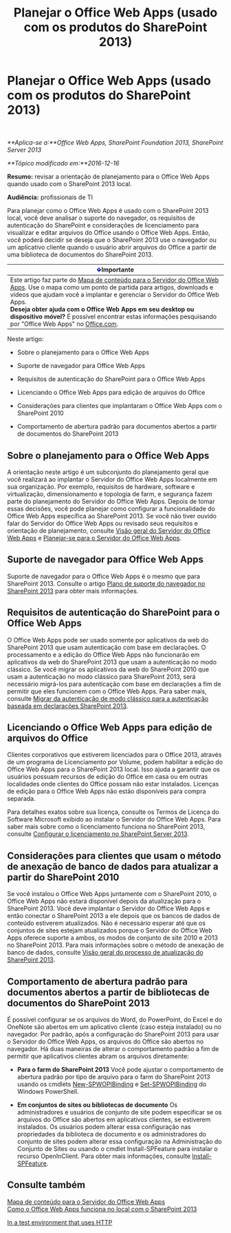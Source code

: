 ﻿---
title: Planejar o Office Web Apps (usado com os produtos do SharePoint 2013)
TOCTitle: Planejar o Office Web Apps
ms:assetid: 3bd0a617-5f12-4a7e-bb75-b15c86c7e504
ms:mtpsurl: https://technet.microsoft.com/pt-br/library/Ff431682(v=office.15)
ms:contentKeyID: 49647102
ms.date: 12/18/2017
mtps_version: v=office.15
ms.translationtype: HT
---

# Planejar o Office Web Apps (usado com os produtos do SharePoint 2013)

 

_**Aplica-se a:**Office Web Apps, SharePoint Foundation 2013, SharePoint Server 2013_

_**Tópico modificado em:**2016-12-16_

**Resumo:** revisar a orientação de planejamento para o Office Web Apps quando usado com o SharePoint 2013 local.

**Audiência:** profissionais de TI

Para planejar como o Office Web Apps é usado com o SharePoint 2013 local, você deve analisar o suporte do navegador, os requisitos de autenticação do SharePoint e considerações de licenciamento para visualizar e editar arquivos do Office usando o Office Web Apps. Então, você poderá decidir se deseja que o SharePoint 2013 use o navegador ou um aplicativo cliente quando o usuário abrir arquivos do Office a partir de uma biblioteca de documentos do SharePoint 2013.

<table>
<thead>
<tr class="header">
<th><img src="images/JJ219437.important(Office.15).gif" title="Importante" alt="Importante" />Importante</th>
</tr>
</thead>
<tbody>
<tr class="odd">
<td>Este artigo faz parte do <a href="content-roadmap-for-office-web-apps-server.md">Mapa de conteúdo para o Servidor do Office Web Apps</a>. Use o mapa como um ponto de partida para artigos, downloads e vídeos que ajudam você a implantar e gerenciar o Servidor do Office Web Apps.<br />
<strong>Deseja obter ajuda com o Office Web Apps em seu desktop ou dispositivo móvel?</strong> É possível encontrar estas informações pesquisando por &quot;Office Web Apps&quot; no <a href="http://go.microsoft.com/fwlink/p/?linkid=324961">Office.com</a>.</td>
</tr>
</tbody>
</table>


Neste artigo:

  - Sobre o planejamento para o Office Web Apps

  - Suporte de navegador para Office Web Apps

  - Requisitos de autenticação do SharePoint para o Office Web Apps

  - Licenciando o Office Web Apps para edição de arquivos do Office

  - Considerações para clientes que implantaram o Office Web Apps com o SharePoint 2010

  - Comportamento de abertura padrão para documentos abertos a partir de documentos do SharePoint 2013

## Sobre o planejamento para o Office Web Apps

A orientação neste artigo é um subconjunto do planejamento geral que você realizará ao implantar o Servidor do Office Web Apps localmente em sua organização. Por exemplo, requisitos de hardware, software e virtualização, dimensionamento e topologia de farm, e segurança fazem parte do planejamento do Servidor do Office Web Apps. Depois de tomar essas decisões, você pode planejar como configurar a funcionalidade do Office Web Apps específica ao SharePoint 2013. Se você não tiver ouvido falar do Servidor do Office Web Apps ou revisado seus requisitos e orientação de planejamento, consulte [Visão geral do Servidor do Office Web Apps](office-web-apps-server-overview.md) e [Planejar-se para o Servidor do Office Web Apps](plan-office-web-apps-server.md).

## Suporte de navegador para Office Web Apps

Suporte de navegador para o Office Web Apps é o mesmo que para SharePoint 2013. Consulte o artigo [Plano de suporte do navegador no SharePoint 2013](https://technet.microsoft.com/pt-br/library/cc263526\(v=office.15\)) para obter mais informações.

## Requisitos de autenticação do SharePoint para o Office Web Apps

O Office Web Apps pode ser usado somente por aplicativos da web do SharePoint 2013 que usam autenticação com base em declarações. O processamento e a edição do Office Web Apps não funcionarão em aplicativos da web do SharePoint 2013 que usam a autenticação no modo clássico. Se você migrar os aplicativos da web do SharePoint 2010 que usam a autenticação no modo clássico para SharePoint 2013, será necessário migrá-los para autenticação com base em declarações a fim de permitir que eles funcionem com o Office Web Apps. Para saber mais, consulte [Migrar da autenticação de modo clássico para a autenticação baseada em declarações SharePoint 2013](https://technet.microsoft.com/pt-br/library/gg251985\(v=office.15\)).

## Licenciando o Office Web Apps para edição de arquivos do Office

Clientes corporativos que estiverem licenciados para o Office 2013, através de um programa de Licenciamento por Volume, podem habilitar a edição do Office Web Apps para o SharePoint 2013 local. Isso ajuda a garantir que os usuários possuam recursos de edição do Office em casa ou em outras localidades onde clientes do Office possam não estar instalados. Licenças de edição para o Office Web Apps não estão disponíveis para compra separada.

Para detalhes exatos sobre sua licença, consulte os Termos de Licença do Software Microsoft exibido ao instalar o Servidor do Office Web Apps. Para saber mais sobre como o licenciamento funciona no SharePoint 2013, consulte [Configurar o licenciamento no SharePoint Server 2013](https://technet.microsoft.com/pt-br/library/jj219627\(v=office.15\)).

## Considerações para clientes que usam o método de anexação de banco de dados para atualizar a partir do SharePoint 2010

Se você instalou o Office Web Apps juntamente com o SharePoint 2010, o Office Web Apps não estará disponível depois da atualização para o SharePoint 2013. Você deve implantar o Servidor do Office Web Apps e então conectar o SharePoint 2013 a ele depois que os bancos de dados de conteúdo estiverem atualizados. Não é necessário esperar até que os conjuntos de sites estejam atualizados porque o Servidor do Office Web Apps oferece suporte a ambos, os modos de conjunto de site 2010 e 2013 no SharePoint 2013. Para mais informações sobre o método de anexação de banco de dados, consulte [Visão geral do processo de atualização do SharePoint 2013](https://technet.microsoft.com/pt-br/library/cc262483\(v=office.15\)).

## Comportamento de abertura padrão para documentos abertos a partir de bibliotecas de documentos do SharePoint 2013

É possível configurar se os arquivos do Word, do PowerPoint, do Excel e do OneNote são abertos em um aplicativo cliente (caso esteja instalado) ou no navegador. Por padrão, após a configuração do SharePoint 2013 para usar o Servidor do Office Web Apps, os arquivos do Office são abertos no navegador. Há duas maneiras de alterar o comportamento padrão a fim de permitir que aplicativos clientes abram os arquivos diretamente:

  - **Para o farm do SharePoint 2013** Você pode ajustar o comportamento de abertura padrão por tipo de arquivo para o farm do SharePoint 2013 usando os cmdlets [New-SPWOPIBinding](https://docs.microsoft.com/en-us/powershell/module/sharepoint-server/New-SPWOPIBinding?view=sharepoint-ps) e [Set-SPWOPIBinding](https://docs.microsoft.com/en-us/powershell/module/sharepoint-server/Set-SPWOPIBinding?view=sharepoint-ps) do Windows PowerShell.

  - **Em conjuntos de sites ou bibliotecas de documento** Os administradores e usuários de conjunto de site podem especificar se os arquivos do Office são abertos em aplicativos clientes, se estiverem instalados. Os usuários podem alterar essa configuração nas propriedades da biblioteca de documento e os administradores do conjunto de sites podem alterar essa configuração na Administração do Conjunto de Sites ou usando o cmdlet Install-SPFeature para instalar o recurso OpenInClient. Para obter mais informações, consulte [Install-SPFeature](https://technet.microsoft.com/pt-br/library/ff607825\(v=office.15\)).

## Consulte também


[Mapa de conteúdo para o Servidor do Office Web Apps](content-roadmap-for-office-web-apps-server.md)  
[Como o Office Web Apps funciona no local com o SharePoint 2013](how-office-web-apps-work-on-premises-with-sharepoint-2013.md)  


[In a test environment that uses HTTP](configure-office-web-apps-for-sharepoint-2013.md)  
  

[](how-office-web-apps-work-on-premises-with-sharepoint-2013.md)

